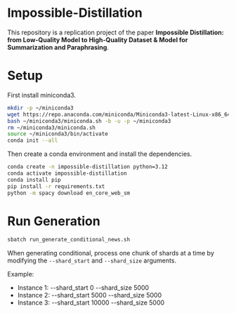 # Impossible-Distillation

This repository is a replication project of the paper **Impossible Distillation: from Low-Quality Model to High-Quality Dataset & Model for Summarization and Paraphrasing**.

# Setup

First install miniconda3.

```bash
mkdir -p ~/miniconda3
wget https://repo.anaconda.com/miniconda/Miniconda3-latest-Linux-x86_64.sh -O ~/miniconda3/miniconda.sh
bash ~/miniconda3/miniconda.sh -b -u -p ~/miniconda3
rm ~/miniconda3/miniconda.sh
source ~/miniconda3/bin/activate
conda init --all
```

Then create a conda environment and install the dependencies.

```bash
conda create -n impossible-distillation python=3.12
conda activate impossible-distillation
conda install pip
pip install -r requirements.txt
python -m spacy download en_core_web_sm
```

# Run Generation

```bash
sbatch run_generate_conditional_news.sh
```

When generating conditional, process one chunk of shards at a time by modifying the `--shard_start` and `--shard_size` arguments.

Example:

- Instance 1: --shard_start 0 --shard_size 5000
- Instance 2: --shard_start 5000 --shard_size 5000
- Instance 3: --shard_start 10000 --shard_size 5000
